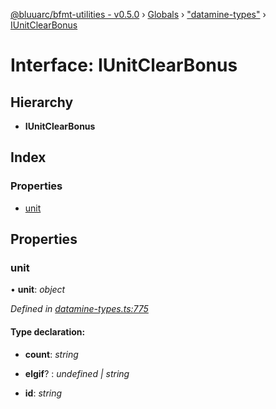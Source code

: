 [@bluuarc/bfmt-utilities - v0.5.0](../README.md) › [Globals](../globals.md) › ["datamine-types"](../modules/_datamine_types_.md) › [IUnitClearBonus](_datamine_types_.iunitclearbonus.md)

# Interface: IUnitClearBonus

## Hierarchy

* **IUnitClearBonus**

## Index

### Properties

* [unit](_datamine_types_.iunitclearbonus.md#unit)

## Properties

###  unit

• **unit**: *object*

*Defined in [datamine-types.ts:775](https://github.com/BluuArc/bfmt-utilities/blob/master/src/datamine-types.ts#L775)*

#### Type declaration:

* **count**: *string*

* **elgif**? : *undefined | string*

* **id**: *string*
